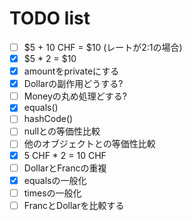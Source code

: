 # TODO list

* [ ] $5 + 10 CHF = $10 (レートが2:1の場合)
* [x] $5 * 2 = $10
* [x] amountをprivateにする
* [x] Dollarの副作用どうする?
* [ ] Moneyの丸め処理どする?
* [x] equals()
* [ ] hashCode()
* [ ] nullとの等価性比較
* [ ] 他のオブジェクトとの等価性比較
* [x] 5 CHF * 2 = 10 CHF
* [ ] DollarとFrancの重複
* [x] equalsの一般化
* [ ] timesの一般化
* [ ] FrancとDollarを比較する
